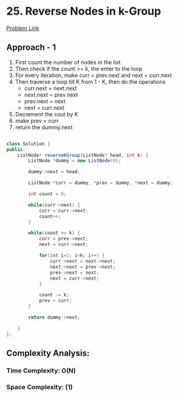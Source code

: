 # 25. Reverse Nodes in k-Group

[Problem Link](https://leetcode.com/problems/reverse-nodes-in-k-group/)

## Approach - 1

1. First count the number of nodes in the list
2. Then check if the count >= k, the enter to the loop
3. For every iteration, make curr = prev.next and next = curr.next
4. Then traverse a loop till K from 1 - K, then do the operations
   - curr.next = next.next
   - next.next = prev.next
   - prev.next = next
   - next = curr.next
5. Decrement the cout by K
6. make prev = curr
7. return the dummy.next

```Java

class Solution {
public:
    ListNode* reverseKGroup(ListNode* head, int k) {
        ListNode *dummy = new ListNode(0);

        dummy->next = head;

        ListNode *curr = dummy, *prev = dummy, *next = dummy;

        int count = 0;

        while(curr->next) {
            curr = curr->next;
            count++;
        }

        while(count >= k) {
            curr = prev->next;
            next = curr->next;

            for(int i=1; i<k; i++) {
                curr->next = next->next;
                next->next = prev->next;
                prev->next = next;
                next = curr->next;
            }

            count -= k;
            prev = curr;
        }

        return dummy->next;

    }
};

```

## Complexity Analysis:

### Time Complexity: O(N)

### Space Complexity: (1)
